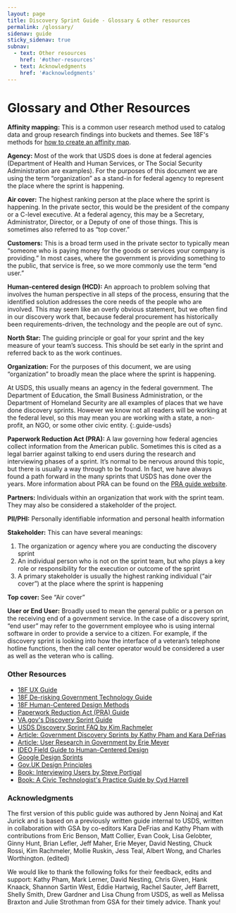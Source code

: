 ```yaml
---
layout: page
title: Discovery Sprint Guide - Glossary & other resources
permalink: /glossary/
sidenav: guide
sticky_sidenav: true
subnav:
  - text: Other resources
    href: '#other-resources'
  - text: Acknowledgments
    href: '#acknowledgments'
---
```


# Glossary and Other Resources

**Affinity mapping:** This is a common user research method used to catalog data and group research findings into buckets and themes. See 18F's methods for <a href="https://methods.18f.gov/decide/affinity-mapping/">how to create an affinity map</a>.

**Agency:** Most of the work that USDS does is done at federal agencies (Department of Health and Human Services, or The Social Security Administration are examples). For the purposes of this document we are using the term “organization” as a stand-in for federal agency to represent the place where the sprint is happening.

**Air cover:** The highest ranking person at the place where the sprint is happening. In the private sector, this would be the president of the company or a C-level executive. At a federal agency, this may be a Secretary, Administrator, Director, or a Deputy of one of those things. This is sometimes also referred to as “top cover.”

**Customers:** This is a broad term used in the private sector to typically mean “someone who is paying money for the goods or services your company is providing.” In most cases, where the government is providing something to the public, that service is free, so we more commonly use the term “end user.” 

**Human-centered design (HCD):** An approach to problem solving that involves the human perspective in all steps of the process, ensuring that the identified solution addresses the core needs of the people who are involved. This may seem like an overly obvious statement, but we often find in our discovery work that, because federal procurement has historically been requirements-driven, the technology and the people are out of sync. 

**North Star:** The guiding principle or goal for your sprint and the key measure of your team’s success. This should be set early in the sprint and referred back to as the work continues. 

**Organization:** For the purposes of this document, we are using “organization” to broadly mean the place where the sprint is happening. 

At USDS, this usually means an agency in the federal government. The Department of Education, the Small Business Administration, or the Department of Homeland Security are all examples of places that we have done discovery sprints. However we know not all readers will be working at the federal level, so this may mean you are working with a state, a non-profit, an NGO, or some other civic entity.
{:.guide-usds}

**Paperwork Reduction Act (PRA):** A law governing how federal agencies collect information from the American public. Sometimes this is cited as a legal barrier against talking to end users during the research and interviewing phases of a sprint. It’s normal to be nervous around this topic, but there is usually a way through to be found. In fact, we have always found a path forward in the many sprints that USDS has done over the years. More information about PRA can be found on the <a href="https://pra.digital.gov/">PRA guide website</a>.

**Partners:** Individuals within an organization that work with the sprint team. They may also be considered a stakeholder of the project.

**PII/PHI:** Personally identifiable information and personal health information

**Stakeholder:** This can have several meanings:
1. The organization or agency where you are conducting the discovery sprint
2. An individual person who is not on the sprint team, but who plays a key role or responsibility for the execution or outcome of the sprint
3. A primary stakeholder is usually the highest ranking individual (“air cover”) at the place where the sprint is happening

**Top cover:** See “Air cover”

**User or End User:** Broadly used to mean the general public or a person on the receiving end of a government service. In the case of a discovery sprint, “end user” may refer to the government employee who is using internal software in order to provide a service to a citizen. For example, if the discovery sprint is looking into how the interface of a veteran’s telephone hotline functions, then the call center operator would be considered a user as well as the veteran who is calling.

### Other Resources
* <a href="https://ux-guide.18f.gov/" target="_blank">18F UX Guide</a>
* <a href="https://derisking-guide.18f.gov/" target="_blank">18F De-risking Government Technology Guide</a>
* <a href="https://methods.18f.gov/" target="_blank">18F Human-Centered Design Methods</a>
* <a href="https://pra.digital.gov/" target="_blank">Paperwork Reduction Act (PRA) Guide</a>
* <a href="https://github.com/department-of-veterans-affairs/va.gov-team/blob/master/platform/research/discovery-sprints/how-to-run-discovery-sprint.md/" target="_blank">VA.gov's Discovery Sprint Guide</a>
* <a href="https://docs.google.com/document/d/10PTC-Vv7-udE2oq_Q2dMl4FnPfftc10B-70e9r9fzcE/edit#heading=h.hm8g8nfu8p55" target="_blank">USDS Discovery Sprint FAQ by Kim Rachmeler</a>
* <a href="https://www.linkedin.com/pulse/government-discovery-sprint-playbook-how-lessons-learned-kathy-pham/" target="_blank">Article: Government Discovery Sprints by Kathy Pham and Kara DeFrias</a>
* <a href="https://medium.com/@ErieMeyer/user-research-is-not-illegal-uncle-sam-51f2f92a280a" target="_blank">Article: User Research in Government by Erie Meyer</a>
* <a href="https://www.designkit.org/" target="_blank">IDEO Field Guide to Human-Centered Design</a>
* <a href="https://www.gv.com/sprint/" target="_blank">Google Design Sprints</a>
* <a href="https://www.gov.uk/guidance/government-design-principles" target="_blank">Gov.UK Design Principles</a>
* <a href="https://rosenfeldmedia.com/books/interviewing-users/details/excerpts/" target="_blank">Book: Interviewing Users by Steve Portigal</a>
* <a href="https://cydharrell.com/book/" target="_blank">Book: A Civic Technologist's Practice Guide by Cyd Harrell</a>

### Acknowledgments
The first version of this public guide was authored by Jenn Noinaj and Kat Jurick and is based on a previously written guide internal to USDS, written in collaboration with GSA by co-editors Kara DeFrias and Kathy Pham with contributions from Eric Benson, Matt Collier, Evan Cook, Lisa Gelobter, Ginny Hunt, Brian Lefler, Jeff Maher, Erie Meyer, David Nesting, Chuck Rossi, Kim Rachmeler, Mollie Ruskin, Jess Teal, Albert Wong, and Charles Worthington. (edited) 

We would like to thank the following folks for their feedback, edits and support: Kathy Pham, Mark Lerner, David Nesting, Chris Given, Hank Knaack, Shannon Sartin West, Eddie Hartwig, Rachel Sauter, Jeff Barrett, Shelly Smith, Drew Gardner and Lisa Chung from USDS, as well as Melissa Braxton and Julie Strothman from GSA for their timely advice. Thank you!
